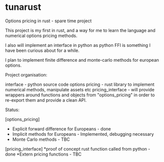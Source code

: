 # tunarust
Options pricing in rust - spare time project

This project is my first in rust, and a way for me to learn the language and numerical options pricing methods. 

I also will implement an interface in python as python FFI is something I have been curious about for a while.

I plan to implement finite difference and monte-carlo methods for european options.

Project organisation:

interface - python source code
options pricing - rust library to implement numerical methods, manipulate assets etc
pricing_interface - will provide wrappers around functions and objects from "options_pricing" in order to re-export them and provide a clean API.

Status:

[options_pricing]
* Explicit forward difference for Europeans - done
* Implicit methods for Europeans - Implemented, debugging necessary
* Monte Carlo methods - TBC

[pricing_interface]
*proof of concept rust function called from python - done
*Extern pricing functions - TBC